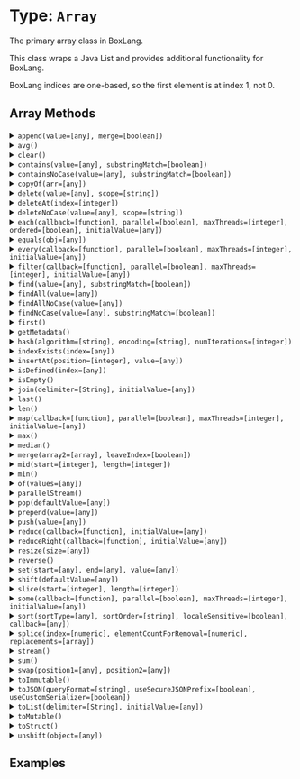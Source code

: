 [comment]: # (Note: This documentation is generated dynamically in the build process.  To modify the contents, change the javadoc on the type class, itself)

# Type: `Array`

The primary array class in BoxLang.

This class wraps a Java List and provides additional functionality for BoxLang.

 BoxLang indices are one-based, so the first element is at index 1, not 0.

## Array Methods

<details>
<summary><code>append(value=[any], merge=[boolean])</code></summary>
Append a value to an array

 Arguments:

| Argument | Type | Required | Default |
|----------|------|----------|---------|
| `value` | `any` | `true` | `` |
| `merge` | `boolean` | `false` | `false` |


</details>
<details>
<summary><code>avg()</code></summary>
Return length of array
</details>
<details>
<summary><code>clear()</code></summary>
Clear all items from array
</details>
<details>
<summary><code>contains(value=[any], substringMatch=[boolean])</code></summary>
Array finders and contains functions with and without case sensitivity.

Please note that "contain" methods return a boolean, while "find" methods return an index.

 Arguments:

| Argument | Type | Required | Default |
|----------|------|----------|---------|
| `value` | `any` | `true` | `` |
| `substringMatch` | `boolean` | `false` | `false` |


</details>
<details>
<summary><code>containsNoCase(value=[any], substringMatch=[boolean])</code></summary>
Array finders and contains functions with and without case sensitivity.

Please note that "contain" methods return a boolean, while "find" methods return an index.

 Arguments:

| Argument | Type | Required | Default |
|----------|------|----------|---------|
| `value` | `any` | `true` | `` |
| `substringMatch` | `boolean` | `false` | `false` |


</details>
<details>
<summary><code>copyOf(arr=[any])</code></summary>
Create a new Array from a list of values.

 Arguments:

| Argument | Type | Required | Default |
|----------|------|----------|---------|
| `arr` | `any` | `true` | null |


</details>
<details>
<summary><code>delete(value=[any], scope=[string])</code></summary>
Delete first occurance of item in array case sensitive

 Arguments:

| Argument | Type | Required | Default |
|----------|------|----------|---------|
| `value` | `any` | `true` | `` |
| `scope` | `string` | `false` | `one` |


</details>
<details>
<summary><code>deleteAt(index=[integer])</code></summary>
Delete item at specified index in array

 Arguments:

| Argument | Type | Required | Default |
|----------|------|----------|---------|
| `index` | `integer` | `true` | `` |


</details>
<details>
<summary><code>deleteNoCase(value=[any], scope=[string])</code></summary>
Delete first occurance of item in array case sensitive

 Arguments:

| Argument | Type | Required | Default |
|----------|------|----------|---------|
| `value` | `any` | `true` | `` |
| `scope` | `string` | `false` | `one` |


</details>
<details>
<summary><code>each(callback=[function], parallel=[boolean], maxThreads=[integer], ordered=[boolean], initialValue=[any])</code></summary>
Used to iterate over an array and run the function closure for each item in the array.

 Arguments:

| Argument | Type | Required | Default |
|----------|------|----------|---------|
| `callback` | `function` | `true` | `` |
| `parallel` | `boolean` | `false` | `false` |
| `maxThreads` | `integer` | `false` | `` |
| `ordered` | `boolean` | `false` | `false` |
| `initialValue` | `any` | `false` | `` |


</details>
<details>
<summary><code>equals(obj=[any])</code></summary>
Verifies equality with the following rules:
 - Same object
 - Super class

 Arguments:

| Argument | Type | Required | Default |
|----------|------|----------|---------|
| `obj` | `any` | `true` | null |


</details>
<details>
<summary><code>every(callback=[function], parallel=[boolean], maxThreads=[integer], initialValue=[any])</code></summary>
Returns true if every closure returns true, otherwise false

 Arguments:

| Argument | Type | Required | Default |
|----------|------|----------|---------|
| `callback` | `function` | `true` | `` |
| `parallel` | `boolean` | `false` | `false` |
| `maxThreads` | `integer` | `false` | `` |
| `initialValue` | `any` | `false` | `` |


</details>
<details>
<summary><code>filter(callback=[function], parallel=[boolean], maxThreads=[integer], initialValue=[any])</code></summary>
Used to filter an array to items for which the closure function returns true.

 Arguments:

| Argument | Type | Required | Default |
|----------|------|----------|---------|
| `callback` | `function` | `true` | `` |
| `parallel` | `boolean` | `false` | `false` |
| `maxThreads` | `integer` | `false` | `` |
| `initialValue` | `any` | `false` | `` |


</details>
<details>
<summary><code>find(value=[any], substringMatch=[boolean])</code></summary>
This function searches the array for the specified value. Returns the index in the array of the first match, or 0 if there is
                     no match.

 Arguments:

| Argument | Type | Required | Default |
|----------|------|----------|---------|
| `value` | `any` | `true` | `` |
| `substringMatch` | `boolean` | `false` | `false` |


</details>
<details>
<summary><code>findAll(value=[any])</code></summary>
Return an array containing the indexes of matched values

 Arguments:

| Argument | Type | Required | Default |
|----------|------|----------|---------|
| `value` | `any` | `true` | `` |


</details>
<details>
<summary><code>findAllNoCase(value=[any])</code></summary>
Return an array containing the indexes of matched values

 Arguments:

| Argument | Type | Required | Default |
|----------|------|----------|---------|
| `value` | `any` | `true` | `` |


</details>
<details>
<summary><code>findNoCase(value=[any], substringMatch=[boolean])</code></summary>
Array finders and contains functions with and without case sensitivity.

Please note that "contain" methods return a boolean, while "find" methods return an index.

 Arguments:

| Argument | Type | Required | Default |
|----------|------|----------|---------|
| `value` | `any` | `true` | `` |
| `substringMatch` | `boolean` | `false` | `false` |


</details>
<details>
<summary><code>first()</code></summary>
Return first item in array
</details>
<details>
<summary><code>getMetadata()</code></summary>
Gets metadata for items of an array and indicates the array type.
</details>
<details>
<summary><code>hash(algorithm=[string], encoding=[string], numIterations=[integer])</code></summary>
Creates an algorithmic hash of an object

 Arguments:

| Argument | Type | Required | Default |
|----------|------|----------|---------|
| `algorithm` | `string` | `false` | `MD5` |
| `encoding` | `string` | `false` | `utf-8` |
| `numIterations` | `integer` | `false` | `1` |


</details>
<details>
<summary><code>indexExists(index=[any])</code></summary>
Returns whether there exists an item in the array at the selected index.

 Arguments:

| Argument | Type | Required | Default |
|----------|------|----------|---------|
| `index` | `any` | `true` | `` |


</details>
<details>
<summary><code>insertAt(position=[integer], value=[any])</code></summary>
Append a value to an array

 Arguments:

| Argument | Type | Required | Default |
|----------|------|----------|---------|
| `position` | `integer` | `true` | `` |
| `value` | `any` | `true` | `` |


</details>
<details>
<summary><code>isDefined(index=[any])</code></summary>
Returns whether there exists an item in the array at the selected index.

 Arguments:

| Argument | Type | Required | Default |
|----------|------|----------|---------|
| `index` | `any` | `true` | `` |


</details>
<details>
<summary><code>isEmpty()</code></summary>
Determine whether a given value is empty
</details>
<details>
<summary><code>join(delimiter=[String], initialValue=[any])</code></summary>
Used to iterate over an array and run the function closure for each item in the array.

 Arguments:

| Argument | Type | Required | Default |
|----------|------|----------|---------|
| `delimiter` | `String` | `false` | `,` |
| `initialValue` | `any` | `false` | `` |


</details>
<details>
<summary><code>last()</code></summary>
Return first item in array
</details>
<details>
<summary><code>len()</code></summary>
Returns the absolute value of a number
</details>
<details>
<summary><code>map(callback=[function], parallel=[boolean], maxThreads=[integer], initialValue=[any])</code></summary>
Iterates over every entry of the array and calls the closure function to work on the element of the array.

The returned value will be set at the
 same index in a new array and the new array will be returned

 Arguments:

| Argument | Type | Required | Default |
|----------|------|----------|---------|
| `callback` | `function` | `true` | `` |
| `parallel` | `boolean` | `false` | `false` |
| `maxThreads` | `integer` | `false` | `` |
| `initialValue` | `any` | `false` | `` |


</details>
<details>
<summary><code>max()</code></summary>
Return length of array
</details>
<details>
<summary><code>median()</code></summary>
Return the median value of an array.

Will only work on arrays that contain only numeric values.
</details>
<details>
<summary><code>merge(array2=[array], leaveIndex=[boolean])</code></summary>
This function creates a new array with data from the two passed arrays.

To add all the data from one array into another without creating a new
 array see the built in function ArrayAppend(arr1, arr2, true).

 Arguments:

| Argument | Type | Required | Default |
|----------|------|----------|---------|
| `array2` | `array` | `true` | `` |
| `leaveIndex` | `boolean` | `true` | `false` |


</details>
<details>
<summary><code>mid(start=[integer], length=[integer])</code></summary>
Extracts a sub array from an existing array.

 Arguments:

| Argument | Type | Required | Default |
|----------|------|----------|---------|
| `start` | `integer` | `true` | `1` |
| `length` | `integer` | `false` | `0` |


</details>
<details>
<summary><code>min()</code></summary>
Return length of array
</details>
<details>
<summary><code>of(values=[any])</code></summary>
Create an Array from a list of values.

Each value is passed in as a separate argument

 Arguments:

| Argument | Type | Required | Default |
|----------|------|----------|---------|
| `values` | `any` | `true` | null |


</details>
<details>
<summary><code>parallelStream()</code></summary>
Returns a parallel stream of the array
</details>
<details>
<summary><code>pop(defaultValue=[any])</code></summary>
Remove last item in array and return it

 Arguments:

| Argument | Type | Required | Default |
|----------|------|----------|---------|
| `defaultValue` | `any` | `false` | `` |


</details>
<details>
<summary><code>prepend(value=[any])</code></summary>
Append a value to the start an array

 Arguments:

| Argument | Type | Required | Default |
|----------|------|----------|---------|
| `value` | `any` | `true` | `` |


</details>
<details>
<summary><code>push(value=[any])</code></summary>
Adds an element or an object to the end of an array, then returns the size of the modified array.

 Arguments:

| Argument | Type | Required | Default |
|----------|------|----------|---------|
| `value` | `any` | `true` | `` |


</details>
<details>
<summary><code>reduce(callback=[function], initialValue=[any])</code></summary>
Run the provided udf over the array to reduce the values to a single output

 Arguments:

| Argument | Type | Required | Default |
|----------|------|----------|---------|
| `callback` | `function` | `true` | `` |
| `initialValue` | `any` | `false` | `` |


</details>
<details>
<summary><code>reduceRight(callback=[function], initialValue=[any])</code></summary>
This function iterates over every element of the array and calls the closure to work on that element.

It will reduce the array to a single value,
 from the right to the left, and return it.

 Arguments:

| Argument | Type | Required | Default |
|----------|------|----------|---------|
| `callback` | `function` | `true` | `` |
| `initialValue` | `any` | `false` | `` |


</details>
<details>
<summary><code>resize(size=[any])</code></summary>
Resets an array to a specified minimum number of elements.

This can improve performance, if used to size an array to its
 expected maximum. For more than 500 elements, use arrayResize
 immediately after using the ArrayNew BIF.

 Arguments:

| Argument | Type | Required | Default |
|----------|------|----------|---------|
| `size` | `any` | `true` | `` |


</details>
<details>
<summary><code>reverse()</code></summary>
Returns an array with all of the elements reversed.

The value in [0] within the input array will then exist in [n] in the output array, where n is
 the amount of elements in the array minus one.
</details>
<details>
<summary><code>set(start=[any], end=[any], value=[any])</code></summary>
In a one-dimensional array, sets the elements in a specified
 index range to a value.

Useful for initializing an array after
 a call to arrayNew.

 Arguments:

| Argument | Type | Required | Default |
|----------|------|----------|---------|
| `start` | `any` | `true` | `` |
| `end` | `any` | `true` | `` |
| `value` | `any` | `true` | `` |


</details>
<details>
<summary><code>shift(defaultValue=[any])</code></summary>
Removes the first element from an array and returns the removed element.

This method changes the length of the array. If used on an empty array, an
 exception will be thrown.

 Arguments:

| Argument | Type | Required | Default |
|----------|------|----------|---------|
| `defaultValue` | `any` | `false` | `` |


</details>
<details>
<summary><code>slice(start=[integer], length=[integer])</code></summary>
Extracts a sub array from an existing array.

 Arguments:

| Argument | Type | Required | Default |
|----------|------|----------|---------|
| `start` | `integer` | `true` | `1` |
| `length` | `integer` | `false` | `0` |


</details>
<details>
<summary><code>some(callback=[function], parallel=[boolean], maxThreads=[integer], initialValue=[any])</code></summary>
Calls a given closure/function with every element in a given array and returns true if one of the closure calls returns true

 Arguments:

| Argument | Type | Required | Default |
|----------|------|----------|---------|
| `callback` | `function` | `true` | `` |
| `parallel` | `boolean` | `false` | `false` |
| `maxThreads` | `integer` | `false` | `` |
| `initialValue` | `any` | `false` | `` |


</details>
<details>
<summary><code>sort(sortType=[any], sortOrder=[string], localeSensitive=[boolean], callback=[any])</code></summary>
Sorts array elements.

 Arguments:

| Argument | Type | Required | Default |
|----------|------|----------|---------|
| `sortType` | `any` | `false` | `` |
| `sortOrder` | `string` | `false` | `asc` |
| `localeSensitive` | `boolean` | `false` | `` |
| `callback` | `any` | `false` | `` |


</details>
<details>
<summary><code>splice(index=[numeric], elementCountForRemoval=[numeric], replacements=[array])</code></summary>
Modifies an array by removing elements and adding new elements.

It starts from the index, removes as many elements as specified by
 elementCountForRemoval, and puts the replacements starting from index position.

 Arguments:

| Argument | Type | Required | Default |
|----------|------|----------|---------|
| `index` | `numeric` | `true` | `` |
| `elementCountForRemoval` | `numeric` | `false` | `0` |
| `replacements` | `array` | `false` | `` |


</details>
<details>
<summary><code>stream()</code></summary>
Returns a stream of the array
</details>
<details>
<summary><code>sum()</code></summary>
Returns the sum of all values in an array
</details>
<details>
<summary><code>swap(position1=[any], position2=[any])</code></summary>
Swaps array values of an array at specified positions.

This function is more efficient than multiple assignment statements

 Arguments:

| Argument | Type | Required | Default |
|----------|------|----------|---------|
| `position1` | `any` | `true` | `` |
| `position2` | `any` | `true` | `` |


</details>
<details>
<summary><code>toImmutable()</code></summary>
Convert an array, struct or query to its immutable counterpart.
</details>
<details>
<summary><code>toJSON(queryFormat=[string], useSecureJSONPrefix=[boolean], useCustomSerializer=[boolean])</code></summary>
Converts a ColdFusion variable into a JSON (JavaScript Object Notation) string.

 Arguments:

| Argument | Type | Required | Default |
|----------|------|----------|---------|
| `queryFormat` | `string` | `false` | `row` |
| `useSecureJSONPrefix` | `boolean` | `false` | `false` |
| `useCustomSerializer` | `boolean` | `false` | `` |


</details>
<details>
<summary><code>toList(delimiter=[String], initialValue=[any])</code></summary>
Used to iterate over an array and run the function closure for each item in the array.

 Arguments:

| Argument | Type | Required | Default |
|----------|------|----------|---------|
| `delimiter` | `String` | `false` | `,` |
| `initialValue` | `any` | `false` | `` |


</details>
<details>
<summary><code>toMutable()</code></summary>
Convert an array, struct or query to its mutable counterpart.
</details>
<details>
<summary><code>toStruct()</code></summary>
Transform the array to a struct, the index of the array is the key of the struct
</details>
<details>
<summary><code>unshift(object=[any])</code></summary>
This function adds one or more elements to the beginning of the original array and returns the length of the modified array.

 Arguments:

| Argument | Type | Required | Default |
|----------|------|----------|---------|
| `object` | `any` | `true` | `` |


</details>


## Examples
